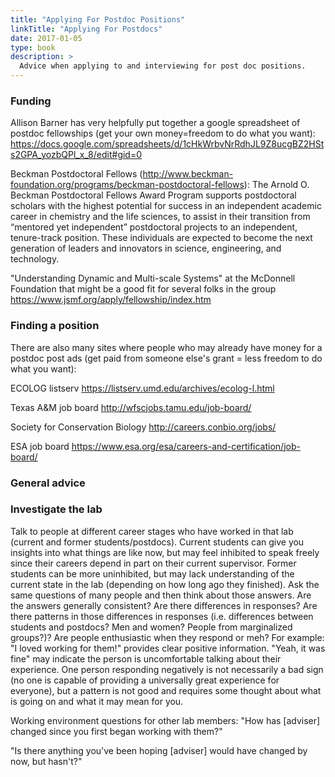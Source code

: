 ```yaml
---
title: "Applying For Postdoc Positions"
linkTitle: "Applying For Postdocs"
date: 2017-01-05
type: book
description: >
  Advice when applying to and interviewing for post doc positions.
---
```


### Funding

Allison Barner has very helpfully put together a google spreadsheet of postdoc fellowships (get your own money=freedom to do what you want):
https://docs.google.com/spreadsheets/d/1cHkWrbvNrRdhJL9Z8ucgBZ2HSts2GPA_yozbQPl_x_8/edit#gid=0

Beckman Postdoctoral Fellows (http://www.beckman-foundation.org/programs/beckman-postdoctoral-fellows): The Arnold O. Beckman Postdoctoral Fellows Award Program supports postdoctoral scholars with the highest potential for success in an independent academic career in chemistry and the life sciences, to assist in their transition from “mentored yet independent” postdoctoral projects to an independent, tenure-track position. These individuals are expected to become the next generation of leaders and innovators in science, engineering, and technology.

"Understanding Dynamic and Multi-scale Systems" at the McDonnell Foundation that might be a good fit for several folks in the group https://www.jsmf.org/apply/fellowship/index.htm 

### Finding a position

There are also many sites where people who may already have money for a postdoc post ads (get paid from someone else's grant = less freedom to do what you want):

ECOLOG listserv https://listserv.umd.edu/archives/ecolog-l.html

Texas A&M job board http://wfscjobs.tamu.edu/job-board/

Society for Conservation Biology http://careers.conbio.org/jobs/

ESA job board https://www.esa.org/esa/careers-and-certification/job-board/

### General advice

### Investigate the lab

Talk to people at different career stages who have worked in that lab (current and former students/postdocs). Current students can give you insights into what things are like now, but may feel inhibited to speak freely since their careers depend in part on their current supervisor. Former students can be more uninhibited, but may lack understanding of the current state in the lab (depending on how long ago they finished). Ask the same questions of many people and then think about those answers. Are the answers generally consistent? Are there differences in responses? Are there patterns in those differences in responses (i.e. differences between students and postdocs? Men and women? People from marginalized groups?)? Are people enthusiastic when they respond or meh? For example: "I loved working for them!" provides clear positive information. "Yeah, it was fine" may indicate the person is uncomfortable talking about their experience. One person responding negatively is not necessarily a bad sign (no one is capable of providing a universally great experience for everyone), but a pattern is not good and requires some thought about what is going on and what it may mean for you.

Working environment questions for other lab members:
"How has [adviser] changed since you first began working with them?"

"Is there anything you've been hoping [adviser] would have changed by now, but hasn't?"
